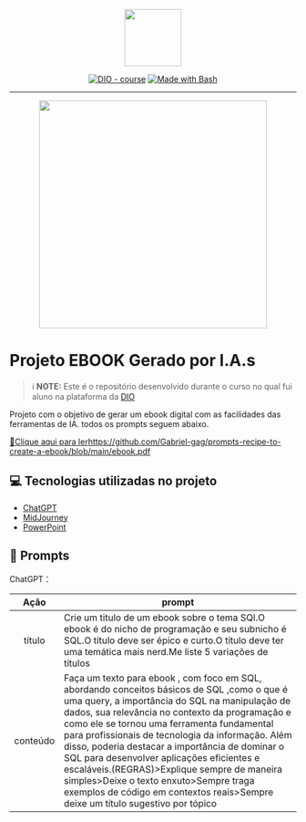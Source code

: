 <p align="center">
    <img width="100" src=".github/assets/banner.png">
</p>


<p align="center">
<a href="https://dio.me/"><img src="https://img.shields.io/badge/DIO-Course-28DA77?logo=youtube" alt="DIO - course"></a>
<a href="https://www.gnu.org/software/bash/" title="Go to Bash homepage"><img src="https://img.shields.io/badge/Prompt-Project-blue?logo=gnu-bash&amp;logoColor=white" alt="Made with Bash"></a></p>

-------


<p align="center">
<img 
    src="./assets/cover.png"
    width="400"  
/>
</p>

# Projeto EBOOK Gerado por I.A.s


 > ℹ️ **NOTE:** Este é o repositório desenvolvido durante o curso no qual fui aluno na plataforma da [DIO](https://dio.me)

Projeto com o objetivo de gerar um ebook digital com as facilidades das ferramentas de IA. todos os prompts
seguem abaixo.

<a href="https://github.com/Gabriel-gag/prompts-recipe-to-create-a-ebook/blob/main/ebook.pdf" title="View PDF now"> 📕Clique aqui para ler</a>https://github.com/Gabriel-gag/prompts-recipe-to-create-a-ebook/blob/main/ebook.pdf

## 💻 Tecnologias utilizadas no projeto

- [ChatGPT](https://chat.openai.com/) 
- [MidJourney](https://www.midjourney.com/app/)
- [PowerPoint](https://www.microsoft.com/en/microsoft-365/powerpoint)

## 🧠 Prompts


ChatGPT：

|   Ação   | prompt                                                                                                                                                                                                                                                                         |
| :------: | ------------------------------------------------------------------------------------------------------------------------------------------------------------------------------------------------------------------------------------------------------------------------------ |
|  título  | Crie um titulo de um ebook sobre o tema SQl.O ebook é do nicho de programação e seu subnicho é SQL.O título deve ser épico e curto.O título deve ter uma temática mais nerd.Me liste 5 variações de títulos                                                        |
| conteúdo | Faça um texto para ebook , com foco em SQL, abordando conceitos básicos de SQL ,como o que é uma query, a importância do SQL na manipulação de dados, sua relevância no contexto da programação e como ele se tornou uma ferramenta fundamental para profissionais de tecnologia da informação. Além disso, poderia destacar a importância de dominar o SQL para desenvolver aplicações eficientes e escaláveis.(REGRAS)>Explique sempre de maneira simples>Deixe o texto enxuto>Sempre traga exemplos de código em contextos reais>Sempre deixe um título sugestivo por tópico |



